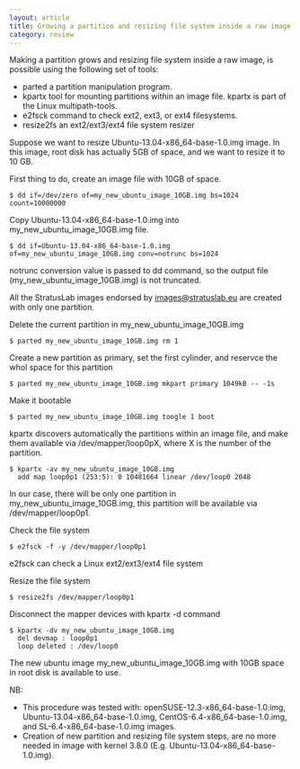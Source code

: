 ```yaml
---
layout: article
title: Growing a partition and resizing file system inside a raw image
category: review
---
```



Making a partition grows and resizing file system inside a raw image, is possible using the following set of tools:

* parted a partition manipulation program.
* kpartx tool for mounting partitions within an image file. kpartx is part of the Linux multipath-tools.
* e2fsck command to check ext2, ext3, or ext4 filesystems.
* resize2fs an ext2/ext3/ext4 file system resizer

Suppose we want to resize Ubuntu-13.04-x86_64-base-1.0.img image. In this image, root disk has actually 5GB of space, and we want to resize it to 10 GB.

First thing to do, create an image file with 10GB of space.

    $ dd if=/dev/zero of=my_new_ubuntu_image_10GB.img bs=1024 count=10000000 

Copy Ubuntu-13.04-x86_64-base-1.0.img into my_new_ubuntu_image_10GB.img file. 

    $ dd if=Ubuntu-13.04-x86_64-base-1.0.img of=my_new_ubuntu_image_10GB.img conv=notrunc bs=1024

 notrunc conversion value is passed to dd command, so the output file (my_new_ubuntu_image_10GB.img) is not truncated.

All the StratusLab images endorsed by images@stratuslab.eu are created with only one partition. 

Delete the current partition in my_new_ubuntu_image_10GB.img

    $ parted my_new_ubuntu_image_10GB.img rm 1

Create a new partition as primary, set the first cylinder, and reservce the whol space for this partition

    $ parted my_new_ubuntu_image_10GB.img mkpart primary 1049kB -- -1s 

Make it bootable

    $ parted my_new_ubuntu_image_10GB.img toogle 1 boot 


kpartx discovers automatically the partitions within an image file, and make them available via /dev/mapper/loop0pX, where X is the number of the partition.

    $ kpartx -av my_new_ubuntu_image_10GB.img 
      add map loop0p1 (253:5): 0 10481664 linear /dev/loop0 2048

In our case, there will be only one partition in my_new_ubuntu_image_10GB.img, this partition will be available via /dev/mapper/loop0p1.

Check the file system

    $ e2fsck -f -y /dev/mapper/loop0p1

e2fsck can check a Linux ext2/ext3/ext4 file system

Resize the file system

    $ resize2fs /dev/mapper/loop0p1


Disconnect the mapper devices with kpartx -d command

    $ kpartx -dv my_new_ubuntu_image_10GB.img 
      del devmap : loop0p1 
      loop deleted : /dev/loop0 


The new ubuntu image my_new_ubuntu_image_10GB.img with 10GB space in root disk is available to use.


NB: 

* This procedure was tested with: openSUSE-12.3-x86_64-base-1.0.img, Ubuntu-13.04-x86_64-base-1.0.img, CentOS-6.4-x86_64-base-1.0.img, and SL-6.4-x86_64-base-1.0.img  images.
* Creation of new partition and resizing file system steps, are no more needed in image with kernel 3.8.0 (E.g. Ubuntu-13.04-x86_64-base-1.0.img). 
